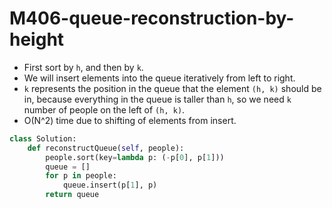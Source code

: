 # M406-queue-reconstruction-by-height

* First sort by `h`, and then by `k`. 
* We will insert elements into the queue iteratively from left to right.
* `k` represents the position in the queue that the element `(h, k)` should be in, because everything in the queue is taller than `h`, so we need `k` number of people on the left of `(h, k)`. 
* O\(N^2\) time due to shifting of elements from insert. 

```python
class Solution:
    def reconstructQueue(self, people):
        people.sort(key=lambda p: (-p[0], p[1]))
        queue = []
        for p in people:
            queue.insert(p[1], p)
        return queue
```

